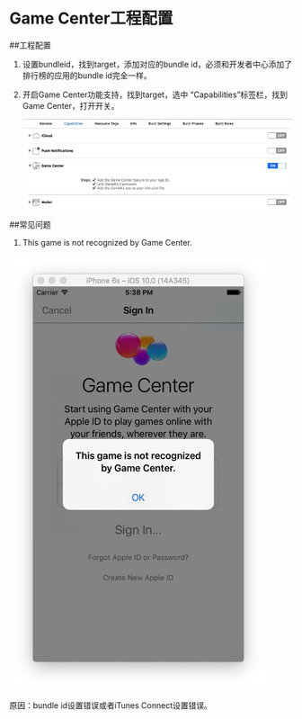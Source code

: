 # Game Center工程配置

##工程配置

1. 设置bundleid，找到target，添加对应的bundle id，必须和开发者中心添加了排行榜的应用的bundle id完全一样。

2. 开启Game Center功能支持，找到target，选中 “Capabilities”标签栏，找到Game Center，打开开关。

	![gc_xcode_setting](media/gc_xcode_setting.png)
	
##常见问题

1. This game is not recognized by Game Center.

![gc_wrong_setting](media/gc_wrong_setting.png)

原因：bundle id设置错误或者iTunes Connect设置错误。


